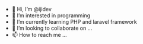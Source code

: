 - 👋 Hi, I’m @ijidev
- 👀 I’m interested in programming
- 🌱 I’m currently learning PHP and laravel framework
- 💞️ I’m looking to collaborate on ...
- 📫 How to reach me ...

<!---
ijidev/ijidev is a ✨ special ✨ repository because its `README.md` (this file) appears on your GitHub profile.
You can click the Preview link to take a look at your changes.
--->
